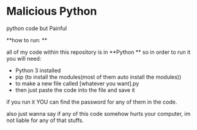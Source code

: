 # Malicious Python
python code but Painful




**how to run: **

all of my code within this repository is in **Python ** 
so in order to run it you will need:
- Python 3 installed
- pip (to install the modules(most of them auto install the modules))
- to make a new file called [whatever you want].py
- then just paste the code into the file and save it



if you run it YOU can find the password for any of them in the code. 


also just wanna say if any of this code somehow hurts your computer, im not liable for any of that stuffs.
